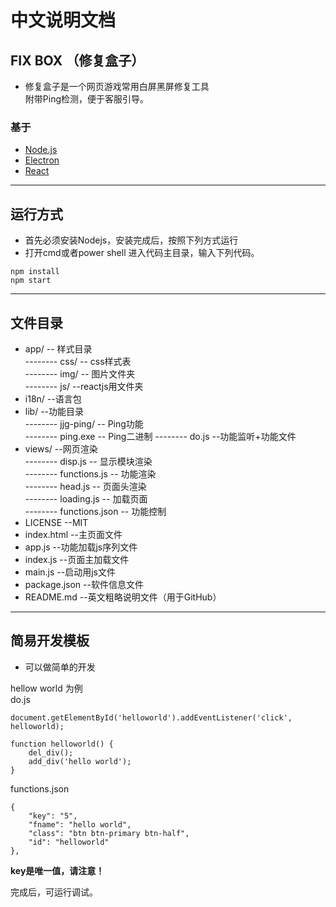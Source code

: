 # **中文说明文档**
## FIX BOX （修复盒子）
+ 修复盒子是一个网页游戏常用白屏黑屏修复工具  
  附带Ping检测，便于客服引导。  
### 基于
* [Node.js](http://nodejs.cn/)
* [Electron](https://github.com/atom/electron)
* [React](https://github.com/facebook/react)

***

## 运行方式
+ 首先必须安装Nodejs，安装完成后，按照下列方式运行
+ 打开cmd或者power shell 进入代码主目录，输入下列代码。
```code
npm install
npm start
```
***

## 文件目录
* app/ -- 样式目录  
-------- css/  -- css样式表  
-------- img/  -- 图片文件夹  
-------- js/ --reactjs用文件夹  
* i18n/ --语言包
* lib/ --功能目录  
-------- jjg-ping/  -- Ping功能  
-------- ping.exe  -- Ping二进制
-------- do.js  --功能监听+功能文件
* views/  --网页渲染  
-------- disp.js  -- 显示模块渲染  
-------- functions.js  -- 功能渲染  
-------- head.js  -- 页面头渲染  
-------- loading.js  -- 加载页面  
-------- functions.json -- 功能控制  
* LICENSE  --MIT
* index.html  --主页面文件
* app.js  --功能加载js序列文件
* index.js  --页面主加载文件
* main.js  --启动用js文件
* package.json --软件信息文件
* README.md  --英文粗略说明文件（用于GitHub）

***

## 简易开发模板
* 可以做简单的开发  

hellow world 为例  
do.js  

```code
document.getElementById('helloworld').addEventListener('click', helloworld);

function helloworld() {
    del_div();
    add_div('hello world');
}
```  

functions.json  

```code
{
    "key": "5",
    "fname": "hello world",
    "class": "btn btn-primary btn-half",
    "id": "helloworld"
},

```  

**key是唯一值，请注意！**  

完成后，可运行调试。
